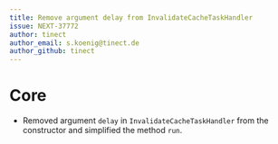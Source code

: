 ```yaml
---
title: Remove argument delay from InvalidateCacheTaskHandler
issue: NEXT-37772
author: tinect
author_email: s.koenig@tinect.de
author_github: tinect
---
```


# Core

* Removed argument `delay` in `InvalidateCacheTaskHandler` from the constructor and simplified the method `run`.
